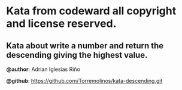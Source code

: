 # Kata from codeward all copyright and license reserved.

## Kata about write a number and return the descending giving the highest value.


**@author**: Adrian Iglesias Riño

**@github**: https://github.com/Torremolinos/kata-descending.git
